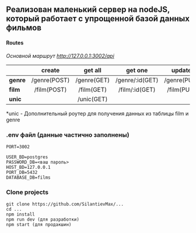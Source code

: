 ## Реализован маленький сервер на nodeJS, который работает с упрощенной базой данных фильмов



#### Routes

 _Основной маршрут http://127.0.0.1:3002/api_

|| create | get all | get one | update | delete |
|:---|:------:|:-----:|:----:|:-----:|:-----:|
| **genre** | /genre(POST) | /genre(GET) | /genre/:id(GET) | /genre(PUT) | /genre(DEL)
| **film** | /film(POST) | /film(GET) | /film/:id(GET) | /film(PUT) | /film(DEL)
| **unic** |  | /unic(GET) | | | 

*unic - Дополнительный роутер для получения данных из таблицы film и genre


### .env файл (данные частично заполнены)

```
PORT=3002

USER_BD=postgres
PASSWORD_DB=<ваш пароль>
HOST_BD=127.0.0.1
PORT_DB=5432
DATABASE_DB=films
```

### Clone projects

```
git clone https://github.com/SilantievMax/...
cd ...
npm install
npm run dev (для разработки)
npm start (для продакшин)
```